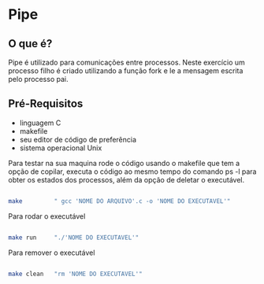 # Pipe

## O que é?
Pipe é utilizado para comunicações entre processos. Neste exercício um processo filho é criado utilizando a função fork e le a mensagem escrita pelo processo pai.
## Pré-Requisitos
* linguagem C
* makefile
* seu editor de código de preferência
* sistema operacional Unix

Para testar na sua maquina rode o código usando o makefile que tem a opção de copilar, executa o código ao mesmo tempo do comando ps -l para obter os estados dos processos, além da opção de deletar o executável. 

```bash

make         " gcc 'NOME DO ARQUIVO'.c -o 'NOME DO EXECUTAVEL'" 

```
Para rodar o executável 
```bash

make run     "./'NOME DO EXECUTAVEL'"

```
Para remover o executável
```bash

make clean   "rm 'NOME DO EXECUTAVEL'"

```
